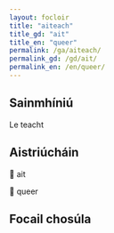 ```yaml
---
layout: focloir
title: "aiteach"
title_gd: "ait"
title_en: "queer"
permalink: /ga/aiteach/
permalink_gd: /gd/ait/
permalink_en: /en/queer/
---
```


## Sainmhíniú

Le teacht

## Aistriúcháin

&#x1f3f4;&#xe0067;&#xe0062;&#xe0073;&#xe0063;&#xe0074;&#xe007f; ait

&#x1f3f4;&#xe0067;&#xe0062;&#xe0065;&#xe006e;&#xe0067;&#xe007f; queer

## Focail chosúla